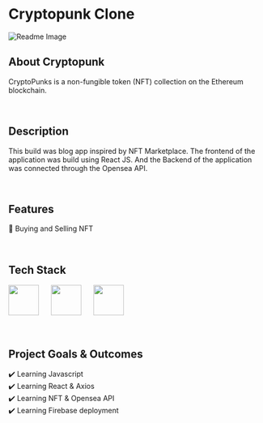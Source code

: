 # Cryptopunk Clone
![Readme Image](https://github.com/emiz98/react-cryptopunks/blob/master/readme.jpeg?raw=true)
<br/>

## About Cryptopunk
CryptoPunks is a non-fungible token (NFT) collection on the Ethereum blockchain.

<br/>

## Description
This build was blog app inspired by NFT Marketplace. The frontend of the application was build using React JS. And the Backend of the application was connected through the Opensea API.

<br/>

## Features
🚀 Buying and Selling NFT<br/>

<br/>

## Tech Stack
<p float="left">
  <img src="https://cdn.sanity.io/images/1z5g6za5/production/ea0d729f383fe9f113c7d2da95af5a39eecfa226-64x64.png?w=2000&fit=max&auto=format" width="60"  style="padding-right:20px"/>
  <img src="https://cdn.sanity.io/images/1z5g6za5/production/6713e1e1167e14583d80b60a8c48135904f65227-64x64.png?w=2000&fit=max&auto=format" width="60"  style="padding-right:20px"/>
  <img src="https://cdn.sanity.io/images/1z5g6za5/production/26c8efbd48f59648e141e23706ea65bb5ef9a163-24x24.svg?w=2000&fit=max&auto=format" width="60"  style="padding-right:20px"/>
</p>

<br/>

## Project Goals & Outcomes
✔️ Learning Javascript <br/>
✔️ Learning React & Axios <br/>
✔️ Learning NFT & Opensea API <br/>
✔️ Learning Firebase deployment